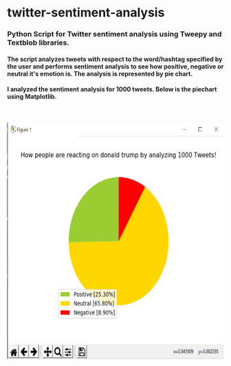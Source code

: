 # twitter-sentiment-analysis
### Python Script for Twitter sentiment analysis using Tweepy and Textblob libraries. <br/>

#### The script analyzes tweets with respect to the word/hashtag specified by the user and performs sentiment analysis to see how positive, negative or neutral it's emotion is. The analysis is represented by pie chart. <br/>

#### I analyzed the sentiment analysis for 1000 tweets. Below is the piechart using Matplotlib. <br/> <br/> <br/>
<img src="https://github.com/ashmichheda/twitter-sentiment-analysis/blob/master/Sentiment_Analysis_Output.PNG" alt="Image of Sentiment Analysis" width="600" height = "550"/>
